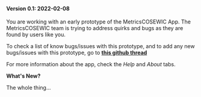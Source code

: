 #### Version 0.1: 2022-02-08

You are working with an early prototype of the MetricsCOSEWIC App.
The MetricsCOSEWIC team is trying to address quirks and bugs
as they are found by users like you. 

To check a list of know bugs/issues with this prototype, 
and to add any new bugs/issues with this prototype,
go to **[this github thread](https://github.com/SOLV-Code/MetricsCOSEWIC-App/issues/1)**

For more information about the app, check the *Help* and *About* tabs.

**What's New?**


The whole thing...